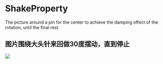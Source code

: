 # ShakeProperty
The picture around a pin for the center to achieve the damping effect of the rotation, until the final rest 

图片围绕大头针来回做30度摆动，直到停止
------------------
![](https://github.com/lixiaoming0314/ShakeProperty/blob/master/shake.gif)  
